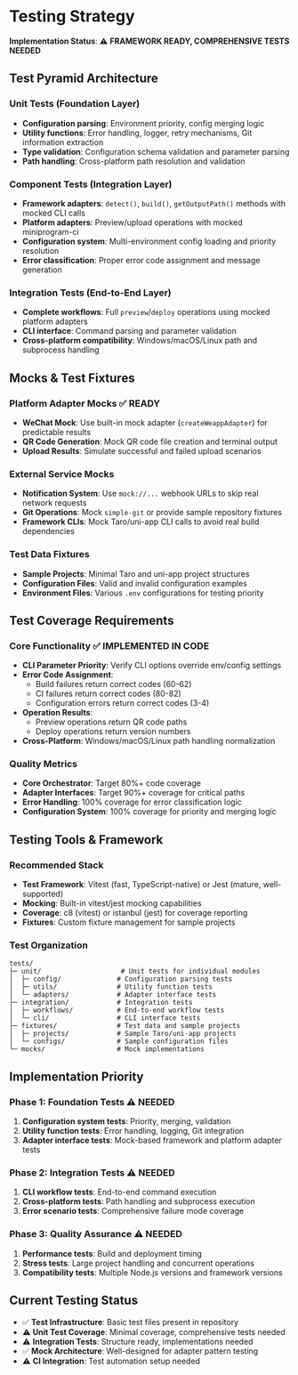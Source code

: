 # Testing Strategy

**Implementation Status**: ⚠️ **FRAMEWORK READY, COMPREHENSIVE TESTS NEEDED**

## Test Pyramid Architecture

### Unit Tests (Foundation Layer)
- **Configuration parsing**: Environment priority, config merging logic
- **Utility functions**: Error handling, logger, retry mechanisms, Git information extraction
- **Type validation**: Configuration schema validation and parameter parsing
- **Path handling**: Cross-platform path resolution and validation

### Component Tests (Integration Layer) 
- **Framework adapters**: `detect()`, `build()`, `getOutputPath()` methods with mocked CLI calls
- **Platform adapters**: Preview/upload operations with mocked miniprogram-ci
- **Configuration system**: Multi-environment config loading and priority resolution
- **Error classification**: Proper error code assignment and message generation

### Integration Tests (End-to-End Layer)
- **Complete workflows**: Full `preview`/`deploy` operations using mocked platform adapters
- **CLI interface**: Command parsing and parameter validation
- **Cross-platform compatibility**: Windows/macOS/Linux path and subprocess handling

## Mocks & Test Fixtures

### Platform Adapter Mocks ✅ READY
- **WeChat Mock**: Use built-in mock adapter (`createWeappAdapter`) for predictable results
- **QR Code Generation**: Mock QR code file creation and terminal output
- **Upload Results**: Simulate successful and failed upload scenarios

### External Service Mocks
- **Notification System**: Use `mock://...` webhook URLs to skip real network requests
- **Git Operations**: Mock `simple-git` or provide sample repository fixtures
- **Framework CLIs**: Mock Taro/uni-app CLI calls to avoid real build dependencies

### Test Data Fixtures
- **Sample Projects**: Minimal Taro and uni-app project structures
- **Configuration Files**: Valid and invalid configuration examples
- **Environment Files**: Various `.env` configurations for testing priority

## Test Coverage Requirements

### Core Functionality ✅ IMPLEMENTED IN CODE
- **CLI Parameter Priority**: Verify CLI options override env/config settings
- **Error Code Assignment**: 
  - Build failures return correct codes (60-62)
  - CI failures return correct codes (80-82)
  - Configuration errors return correct codes (3-4)
- **Operation Results**:
  - Preview operations return QR code paths
  - Deploy operations return version numbers
- **Cross-Platform**: Windows/macOS/Linux path handling normalization

### Quality Metrics
- **Core Orchestrator**: Target 80%+ code coverage
- **Adapter Interfaces**: Target 90%+ coverage for critical paths
- **Error Handling**: 100% coverage for error classification logic
- **Configuration System**: 100% coverage for priority and merging logic

## Testing Tools & Framework

### Recommended Stack
- **Test Framework**: Vitest (fast, TypeScript-native) or Jest (mature, well-supported)
- **Mocking**: Built-in vitest/jest mocking capabilities
- **Coverage**: c8 (vitest) or istanbul (jest) for coverage reporting
- **Fixtures**: Custom fixture management for sample projects

### Test Organization
```text
tests/
├─ unit/                    # Unit tests for individual modules
│  ├─ config/              # Configuration parsing tests
│  ├─ utils/               # Utility function tests
│  └─ adapters/            # Adapter interface tests
├─ integration/            # Integration tests
│  ├─ workflows/           # End-to-end workflow tests
│  └─ cli/                 # CLI interface tests
├─ fixtures/               # Test data and sample projects
│  ├─ projects/            # Sample Taro/uni-app projects
│  └─ configs/             # Sample configuration files
└─ mocks/                  # Mock implementations
```

## Implementation Priority

### Phase 1: Foundation Tests ⚠️ NEEDED
1. **Configuration system tests**: Priority, merging, validation
2. **Utility function tests**: Error handling, logging, Git integration
3. **Adapter interface tests**: Mock-based framework and platform adapter tests

### Phase 2: Integration Tests ⚠️ NEEDED  
1. **CLI workflow tests**: End-to-end command execution
2. **Cross-platform tests**: Path handling and subprocess execution
3. **Error scenario tests**: Comprehensive failure mode coverage

### Phase 3: Quality Assurance ⚠️ NEEDED
1. **Performance tests**: Build and deployment timing
2. **Stress tests**: Large project handling and concurrent operations
3. **Compatibility tests**: Multiple Node.js versions and framework versions

## Current Testing Status

- ✅ **Test Infrastructure**: Basic test files present in repository
- ⚠️ **Unit Test Coverage**: Minimal coverage, comprehensive tests needed
- ⚠️ **Integration Tests**: Structure ready, implementations needed
- ✅ **Mock Architecture**: Well-designed for adapter pattern testing
- ⚠️ **CI Integration**: Test automation setup needed


